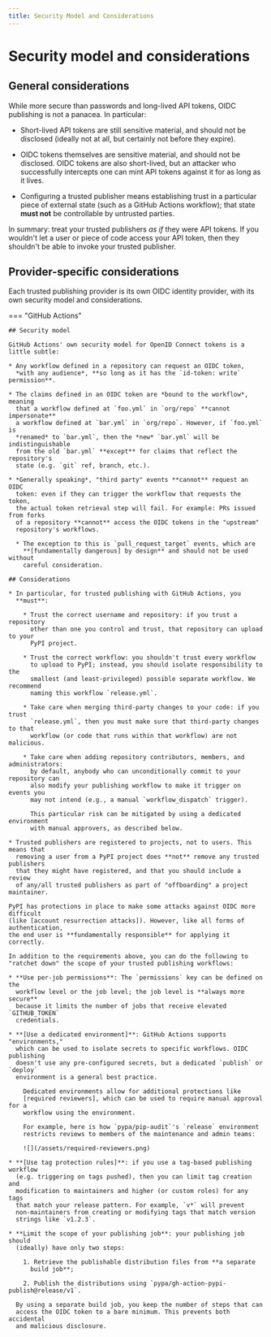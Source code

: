 ```yaml
---
title: Security Model and Considerations
---
```


# Security model and considerations

## General considerations

While more secure than passwords and long-lived API tokens, OIDC publishing
is not a panacea. In particular:

* Short-lived API tokens are still sensitive material, and should not be
  disclosed (ideally not at all, but certainly not before they expire).

* OIDC tokens themselves are sensitive material, and should not be disclosed.
  OIDC tokens are also short-lived, but an attacker who successfully intercepts
  one can mint API tokens against it for as long as it lives.

* Configuring a trusted publisher means establishing trust in a particular piece
  of external state (such as a GitHub Actions workflow); that state **must not**
  be controllable by untrusted parties.

In summary: treat your trusted publishers *as if* they were API tokens. If you
wouldn't let a user or piece of code access your API token, then they shouldn't
be able to invoke your trusted publisher.

## Provider-specific considerations

Each trusted publishing provider is its own OIDC identity provider, with its
own security model and considerations.

=== "GitHub Actions"

    ## Security model

    GitHub Actions' own security model for OpenID Connect tokens is a little subtle:

    * Any workflow defined in a repository can request an OIDC token,
      *with any audience*, **so long as it has the `id-token: write` permission**.

    * The claims defined in an OIDC token are *bound to the workflow*, meaning
      that a workflow defined at `foo.yml` in `org/repo` **cannot impersonate**
      a workflow defined at `bar.yml` in `org/repo`. However, if `foo.yml` is
      *renamed* to `bar.yml`, then the *new* `bar.yml` will be indistinguishable
      from the old `bar.yml` **except** for claims that reflect the repository's
      state (e.g. `git` ref, branch, etc.).

    * *Generally speaking*, "third party" events **cannot** request an OIDC
      token: even if they can trigger the workflow that requests the token,
      the actual token retrieval step will fail. For example: PRs issued from forks
      of a repository **cannot** access the OIDC tokens in the "upstream"
      repository's workflows.

      * The exception to this is `pull_request_target` events, which are
        **[fundamentally dangerous] by design** and should not be used without
        careful consideration.

    ## Considerations

    * In particular, for trusted publishing with GitHub Actions, you
      **must**:

        * Trust the correct username and repository: if you trust a repository
          other than one you control and trust, that repository can upload to your
          PyPI project.

        * Trust the correct workflow: you shouldn't trust every workflow
          to upload to PyPI; instead, you should isolate responsibility to the
          smallest (and least-privileged) possible separate workflow. We recommend
          naming this workflow `release.yml`.

        * Take care when merging third-party changes to your code: if you trust
          `release.yml`, then you must make sure that third-party changes to that
          workflow (or code that runs within that workflow) are not malicious.

        * Take care when adding repository contributors, members, and administrators:
          by default, anybody who can unconditionally commit to your repository can
          also modify your publishing workflow to make it trigger on events you
          may not intend (e.g., a manual `workflow_dispatch` trigger).

          This particular risk can be mitigated by using a dedicated environment
          with manual approvers, as described below.

    * Trusted publishers are registered to projects, not to users. This means that
      removing a user from a PyPI project does **not** remove any trusted publishers
      that they might have registered, and that you should include a review
      of any/all trusted publishers as part of "offboarding" a project maintainer.

    PyPI has protections in place to make some attacks against OIDC more difficult
    (like [account resurrection attacks]). However, like all forms of authentication,
    the end user is **fundamentally responsible** for applying it correctly.

    In addition to the requirements above, you can do the following to
    "ratchet down" the scope of your trusted publishing workflows:

    * **Use per-job permissions**: The `permissions` key can be defined on the
      workflow level or the job level; the job level is **always more secure**
      because it limits the number of jobs that receive elevated `GITHUB_TOKEN`
      credentials.

    * **[Use a dedicated environment]**: GitHub Actions supports "environments,"
      which can be used to isolate secrets to specific workflows. OIDC publishing
      doesn't use any pre-configured secrets, but a dedicated `publish` or `deploy`
      environment is a general best practice.

        Dedicated environments allow for additional protections like
        [required reviewers], which can be used to require manual approval for a
        workflow using the environment.

        For example, here is how `pypa/pip-audit`'s `release` environment
        restricts reviews to members of the maintenance and admin teams:

        ![](/assets/required-reviewers.png)

    * **[Use tag protection rules]**: if you use a tag-based publishing workflow
      (e.g. triggering on tags pushed), then you can limit tag creation and
      modification to maintainers and higher (or custom roles) for any tags
      that match your release pattern. For example, `v*` will prevent
      non-maintainers from creating or modifying tags that match version
      strings like `v1.2.3`.

    * **Limit the scope of your publishing job**: your publishing job should
      (ideally) have only two steps:

        1. Retrieve the publishable distribution files from **a separate
          build job**;

        2. Publish the distributions using `pypa/gh-action-pypi-publish@release/v1`.

      By using a separate build job, you keep the number of steps that can
      access the OIDC token to a bare minimum. This prevents both accidental
      and malicious disclosure.

[fundamentally dangerous]: https://securitylab.github.com/research/github-actions-preventing-pwn-requests/

[Use a dedicated environment]: https://docs.github.com/en/actions/deployment/targeting-different-environments/using-environments-for-deployment

[Use tag protection rules]: https://docs.github.com/en/repositories/managing-your-repositorys-settings-and-features/managing-repository-settings/configuring-tag-protection-rules

[account resurrection attacks]:
../internals/#what-are-account-resurrection-attacks-and-how-does-pypi-protect-against-them

[required reviewers]: https://docs.github.com/en/actions/deployment/targeting-different-environments/using-environments-for-deployment#required-reviewers
